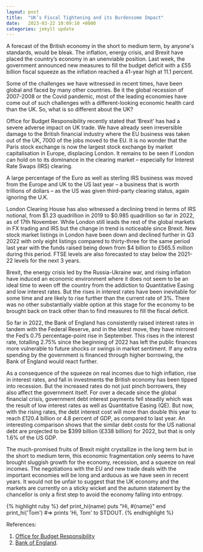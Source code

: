 ```yaml
---
layout: post
title:  "UK’s Fiscal Tightening and its Burdensome Impact"
date:   2023-03-22 10:09:10 +0000
categories: jekyll update
---
```

A forecast of the British economy in the short to medium term, by anyone's standards, would be bleak. The inflation, energy crisis, and Brexit have placed the country’s economy in an unenviable position. Last week, the government announced new measures to fill the budget deficit with a £55 billion fiscal squeeze as the inflation reached a 41-year high at 11.1 percent.

Some of the challenges we have witnessed in recent times, have been global and faced by many other countries. Be it the global recession of 2007-2008 or the Covid pandemic, most of the leading economies have come out of such challenges with a different-looking economic health card than the UK. So, what is so different about the UK? 
 
Office for Budget Responsibility recently stated that ‘Brexit’ has had a severe adverse impact on UK trade. We have already seen irreversible damage to the British financial industry where the EU business was taken out of the UK, 7000 of the jobs moved to the EU. It is no wonder that the Paris stock exchange is now the largest stock exchange by market capitalisation in Europe, displacing London. It remains to be seen if London can hold on to its dominance in the clearing market – especially for Interest Rate Swaps (IRS) clearing.

A large percentage of the Euro as well as sterling IRS business was moved from the Europe and UK to the US last year – a business that is worth trillions of dollars – as the US was given third-party clearing status, again ignoring the U.K.
 
London Clearing House has also witnessed a declining trend in terms of IRS notional, from $1.23 quadrillion in 2019 to $0.985 quadrillion so far in 2022, as of 17th November. While London still leads the rest of the global markets in FX trading and IRS but the change in trend is noticeable since Brexit. New stock market listings in London have been down and declined further in Q3 2022 with only eight listings compared to thirty-three for the same period last year with the funds raised being down from $4 billion to £565.5 million during this period. FTSE levels are also forecasted to stay below the 2021-22 levels for the next 3 years.
 
Brexit, the energy crisis led by the Russia-Ukraine war, and rising inflation have induced an economic environment where it does not seem to be an ideal time to ween off the country from the addiction to Quantitative Easing and low interest rates. But the rises in interest rates have been inevitable for some time and are likely to rise further than the current rate of 3%. There was no other substantially viable option at this stage for the economy to be brought back on track other than to find measures to fill the fiscal deficit. 
 
So far in 2022, the Bank of England has consistently raised interest rates in tandem with the Federal Reserve, and in the latest move, they have mirrored the Fed’s 0.75 percentage-point rise in September. This rises in the interest rate, totalling 2.75% since the beginning of 2022 has left the public finances more vulnerable to future shocks or swings in market sentiment. If any extra spending by the government is financed through higher borrowing, the Bank of England would react further.
 
As a consequence of the squeeze on real incomes due to high inflation, rise in interest rates, and fall in investments the British economy has been tipped into recession. But the increased rates do not just pinch borrowers, they also affect the government itself. For over a decade since the global financial crisis, government debt interest payments fell steadily which was the result of low interest rates as well as Quantitative Easing (QE). But now, with the rising rates, the debt interest cost will more than double this year to reach £120.4 billion or 4.8 percent of GDP, as compared to last year. An interesting comparison shows that the similar debt costs for the US national debt are projected to be $399 billion (£338 billion) for 2022, but that is only 1.6% of the US GDP.

The much-promised fruits of Brexit might crystallize in the long term but in the short to medium term, this economic fragmentation only seems to have brought sluggish growth for the economy, recession, and a squeeze on real incomes. The negotiations with the EU and new trade deals with the important economies will be long and arduous as we have seen in recent years. It would not be unfair to suggest that the UK economy and the markets are currently on a sticky wicket and the autumn statement by the chancellor is only a first step to avoid the economy falling into entropy.

{% highlight ruby %}
def print_hi(name)
  puts "Hi, #{name}"
end
print_hi('Tom')
#=> prints 'Hi, Tom' to STDOUT.
{% endhighlight %}

References:
1. [Office for Budget Responsibility][Office-for-Budget-Responsibility] 
2. [Bank of England][boe]. 

[Office-for-Budget-Responsibility]: https://obr.uk
[boe]:   https://www.bankofengland.co.uk

